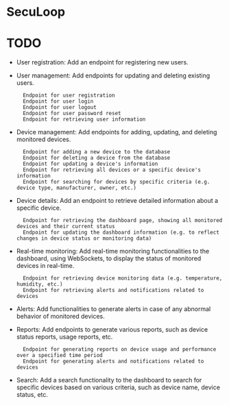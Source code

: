 # SecuLoop
 
# TODO
- User registration: Add an endpoint for registering new users.

- User management: Add endpoints for updating and deleting existing users.


        Endpoint for user registration
        Endpoint for user login
        Endpoint for user logout
        Endpoint for user password reset
        Endpoint for retrieving user information

- Device management: Add endpoints for adding, updating, and deleting monitored devices.


        Endpoint for adding a new device to the database
        Endpoint for deleting a device from the database
        Endpoint for updating a device's information
        Endpoint for retrieving all devices or a specific device's information
        Endpoint for searching for devices by specific criteria (e.g. device type, manufacturer, owner, etc.)

- Device details: Add an endpoint to retrieve detailed information about a specific device.

        Endpoint for retrieving the dashboard page, showing all monitored devices and their current status
        Endpoint for updating the dashboard information (e.g. to reflect changes in device status or monitoring data)

- Real-time monitoring: Add real-time monitoring functionalities to the dashboard, using WebSockets, to display the status of monitored devices in real-time.


        Endpoint for retrieving device monitoring data (e.g. temperature, humidity, etc.)
        Endpoint for retrieving alerts and notifications related to devices

- Alerts: Add functionalities to generate alerts in case of any abnormal behavior of monitored devices.

- Reports: Add endpoints to generate various reports, such as device status reports, usage reports, etc.


        Endpoint for generating reports on device usage and performance over a specified time period
        Endpoint for generating alerts and notifications related to devices

- Search: Add a search functionality to the dashboard to search for specific devices based on various criteria, such as device name, device status, etc.